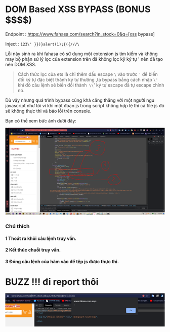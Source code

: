 # DOM Based XSS BYPASS (BONUS \$$$$)

Endpoint : https://www.fahasa.com/search?in_stock=0&q=[xss bypass]

Inject : ```123\' }})}alert(1);{({///\```

Lỗi này sinh ra khi fahasa có sử dụng một extension js tìm kiếm và không may bộ phận sử lý lọc của extension trên đã không lọc kỹ ký tự ' nên đã tạo nên DOM XSS.

> Cách thức lọc của ets là chỉ thêm dấu escape `\` vào trước `'` để biến đổi ký tự đặc biệt thành ký tự thường ,ta bypass bằng cách nhập ```\'``` khi đó câu lệnh sẽ biến đổi thành` \\`' ký tự escape đã tự escape chính nó.

Dù vậy nhưng quá trình bypass cũng khá căng thẳng với một người ngu javascript như tôi vì khi một đoạn js trong script không hợp lệ thì cả file js đó sẽ không thực thi và báo lỗi trên console.


Bạn có thể xem bức ảnh dưới đây:

![](https://github.com/VHAE04/Report_web_security_vulnerabilities/blob/main/fahasa/image/bypass.png?raw=true)

### Chú thích

#### 1 Thoát ra khỏi câu lệnh truy vấn.
#### 2 Kết thúc chuỗi truy vấn.
#### 3 Đóng câu lệnh của hàm vào để tệp js được thực thi.

# BUZZ !!! đi report thôi

![](https://github.com/VHAE04/Report_web_security_vulnerabilities/blob/main/fahasa/image/alert.png?raw=true)
